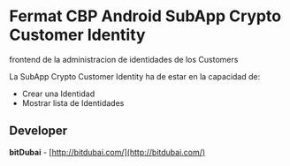 # Fermat CBP Android SubApp Crypto Customer Identity

frontend de la administracion de identidades de los Customers

La SubApp Crypto Customer Identity ha de estar en la capacidad de:

* Crear una Identidad
* Mostrar lista de Identidades

## Developer

**bitDubai** - [http://bitdubai.com/](http://bitdubai.com/)
